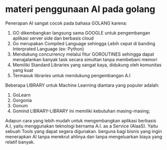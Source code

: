 # materi penggunaan AI pada golang

Penerapan AI sangat cocok pada bahasa GOLANG karena:
1. GO dikembangkan langsung sama GOOGLE untuk pengembangan aplikasi server side dan berbasis cloud
2. Go merupakan Compiled Language sehingga Lebih cepat di banding Interprated Language (ex: Python)
3. Mendukung concurrency melalui fitur GOROUTINES sehingga dapat menajalankan banyak task secara simultan tanpa membebani memori
4. Memiliki Standard Libraries yang sangat kaya, didukung oleh komunitas yang kuat
5. Termasuk libraries untuk mendukung pengembangan A.I

Beberapa LIBRARY untuk Machine Learning diantara yang populer adalah:
1. GoLearn
2. Gorgonia
3. Gonum
4. Gomind
LIBRARY-LIBRARY ini memiliki kebutuhan masing-masing;

Adapun cara yang lebih mudah untuk mengembangkan aplikasi berbasis A.I, yaitu menggunakan teknologi bernama A.I. as a Service (AlaaS). Yaitu sebuah Tools yang dapat segera digunakan. berguna bagi bisnis yang ingin menerapkan AI tanpa merekrut ahlinya dan tanpa mengeluarkan biaya yang relatif banyak.
